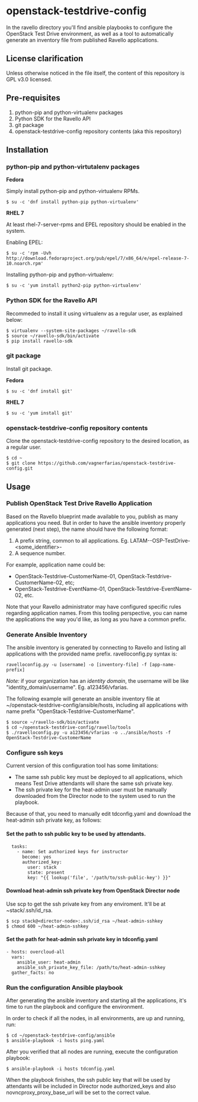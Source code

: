 # openstack-testdrive-config

In the ravello directory you'll find ansible playbooks to configure the OpenStack Test Drive environment, as well as a tool to automatically generate an inventory file from published Ravello applications.

## License clarification

Unless otherwise noticed in the file itself, the content of this repository is GPL v3.0 licensed.

## Pre-requisites

1. python-pip and python-virtualenv packages
1. Python SDK for the Ravello API
1. git package
1. openstack-testdrive-config repository contents (aka this repository)

## Installation

### python-pip and python-virtutalenv packages

**Fedora**

Simply install python-pip and python-virtualenv RPMs.

```
$ su -c 'dnf install python-pip python-virtualenv'
```

**RHEL 7**

At least rhel-7-server-rpms and EPEL repository should be enabled in the system.

Enabling EPEL:

```
$ su -c 'rpm -Uvh http://download.fedoraproject.org/pub/epel/7/x86_64/e/epel-release-7-10.noarch.rpm'
```

Installing python-pip and python-virtualenv:

```
$ su -c 'yum install python2-pip python-virtualenv'
```

### Python SDK for the Ravello API

Recommeded to install it using virtualenv as a regular user, as explained below:

```
$ virtualenv --system-site-packages ~/ravello-sdk
$ source ~/ravello-sdk/bin/activate
$ pip install ravello-sdk
```

### git package

Install git package.

**Fedora**

```
$ su -c 'dnf install git'
```

**RHEL 7**

```
$ su -c 'yum install git'
```

### openstack-testdrive-config repository contents

Clone the openstack-testdrive-config repository to the desired location, as a regular user.

```
$ cd ~
$ git clone https://github.com/vagnerfarias/openstack-testdrive-config.git
```

## Usage

### Publish OpenStack Test Drive Ravello Application

Based on the Ravello blueprint made available to you, publish as many applications you need. But in order to have the ansible inventory properly generated (next step), the name should have the following format:

1. A prefix string, common to all applications. Eg. LATAM-<subregion>-OSP-TestDrive-<some_identifier>-
1. A sequence number.

For example, application name could be: 

* OpenStack-Testdrive-CustomerName-01, OpenStack-Testdrive-CustomerName-02, etc;
* OpenStack-Testdrive-EventName-01, OpenStack-Testdrive-EventName-02, etc.

Note that your Ravello administrator may have configured specific rules regarding application names. From this tooling perspective, you can name the applications the way you'd like, as long as you have a common prefix.

### Generate Ansible Inventory

The ansible inventory is generated by connecting to Ravello and listing all applications with the provided name prefix. ravelloconfig.py syntax is:

```
ravelloconfig.py -u [username] -o [inventory-file] -f [app-name-prefix]
```

*Note:* if your organization has an _identity domain_, the username will be like "identity_domain/username". Eg. a123456/vfarias.

The following example will generate an ansible inventory file at ~/openstack-testdrive-config/ansible/hosts, including all applications with name prefix "OpenStack-Testdrive-CustomerName".

```
$ source ~/ravello-sdk/bin/activate
$ cd ~/openstack-testdrive-config/ravello/tools
$ ./ravelloconfig.py -u a123456/vfarias -o ../ansible/hosts -f OpenStack-Testdrive-CustomerName

```

### Configure ssh keys

Current version of this configuration tool has some limitations:

* The same ssh public key must be deployed to all applications, which means Test Drive attendants will share the same ssh private key.
* The ssh private key for the heat-admin user must be manually downloaded from the Director node to the system used to run the playbook.

Because of that, you need to manually edit tdconfig.yaml and download the heat-admin ssh private key, as follows:

#### Set the path to ssh public key to be used by attendants.

```
  tasks:
    - name: Set authorized keys for instructor
      become: yes 
      authorized_key:
        user: stack
        state: present
        key: "{{ lookup('file', '/path/to/ssh-public-key') }}"
```

#### Download heat-admin ssh private key from OpenStack Director node

Use scp to get the ssh private key from any enviroment. It'll be at ~stack/.ssh/id_rsa.

```
$ scp stack@<director-node>:.ssh/id_rsa ~/heat-admin-sshkey
$ chmod 600 ~/heat-admin-sshkey
```

#### Set the path for heat-admin ssh private key in tdconfig.yaml

```
- hosts: overcloud-all
  vars:
    ansible_user: heat-admin
    ansible_ssh_private_key_file: /path/to/heat-admin-sshkey
  gather_facts: no
```

### Run the configuration Ansible playbook

After generating the ansible inventory and starting all the applications, it's time to run the playbook and configure the environment.

In order to check if all the nodes, in all environments, are up and running, run:

```
$ cd ~/openstack-testdrive-config/ansible
$ ansible-playbook -i hosts ping.yaml
```

After you verified that all nodes are running, execute the configuration playbook:

```
$ ansible-playbook -i hosts tdconfig.yaml
```

When the playbook finishes, the ssh public key that will be used by attendants will be included in Director node authorized_keys and also novncproxy_proxy_base_url will be set to the correct value.

